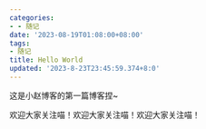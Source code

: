 ```yaml
---
categories:
- - 随记
date: '2023-08-19T01:08:00+08:00'
tags:
- 随记
title: Hello World
updated: '2023-8-23T23:45:59.374+8:0'
---
```

这是小赵博客的第一篇博客捏~

欢迎大家关注喵！欢迎大家关注喵！欢迎大家关注喵！
